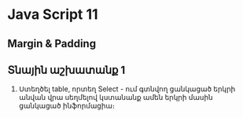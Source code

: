 # Java Script 11

## Margin & Padding

## Տնային աշխատանք 1

1. Ստեղծել table, որտեղ Select - ում գտնվող ցանկացած երկրի անվան վրա սեղմելով կստանանք ամեն երկրի մասին ցանկացած ինֆորմացիա։